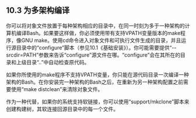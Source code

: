 ## 10.3 为多架构编译

你可以将对象文件放置于每种架构相应的目录中，在同一时刻为多于一种架构的计算机编译Bash。如果要这样做，你必须使用带有支持VPATH变量版本的make程序，像GNU make。使用cd命令进入对象文件和可执行文件生成的目录，并且运行源目录中的“configure”脚本（参见10.1《基础安装》）。你可能需要提供“--srcdir=PATH”参数来告诉“configure”源文件在哪。“configure”会在其所在的目录和上级目录“..”中自动检查原代码。

如果你所使用的make程序不支持VPATH变量，你只能在源代码目录一次编译一种架构的Bash。在你安装完一种架构的Bash之后，在重新为另一种架构配置之前需要使用“make distclean”来清除对象文件。

作为一种代替，如果你的系统支持软链接，你可以使用“support/mkclone”脚本来创建构建树，其软连接回源目录中的每一个文件。